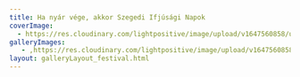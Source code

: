 ```yaml
---
title: Ha nyár vége, akkor Szegedi Ifjúsági Napok
coverImage:
  - https://res.cloudinary.com/lightpositive/image/upload/v1647560858/uploads/Ha%20ny%C3%A1r%20v%C3%A9ge%2C%20akkor%20Szegedi%20Ifj%C3%BAs%C3%A1gi%20Napok/SZIN-fesztival_hir_uj.jpg
galleryImages:
   - ,https://res.cloudinary.com/lightpositive/image/upload/v1647560858/uploads/Ha%20ny%C3%A1r%20v%C3%A9ge%2C%20akkor%20Szegedi%20Ifj%C3%BAs%C3%A1gi%20Napok/SZIN-fesztival_hir_uj.jpg
layout: galleryLayout_festival.html
---
```

